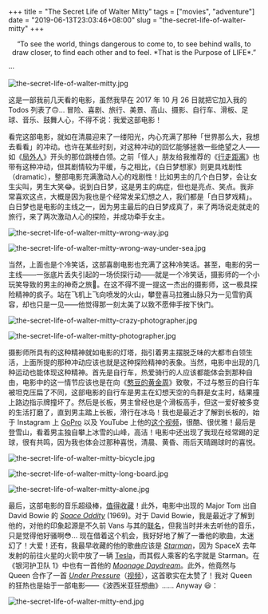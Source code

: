 +++
title = "The Secret Life of Walter Mitty"
tags = ["movies", "adventure"]
date = "2019-06-13T23:03:46+08:00"
slug = "the-secret-life-of-walter-mitty"
+++

<p style="text-align:center">“To see the world, things dangerous to come to,
to see behind walls, to draw closer,
to find each other and to feel.
*That is the Purpose of LIFE*.”</p>

···

![the-secret-life-of-walter-mitty.jpg](/images/the-secret-life-of-walter-mitty.jpg "电影《白日梦想家》")

这是一部我前几天看的电影，虽然我早在 2017 年 10 月 26 日就把它加入我的 Todos 列表了🙃... 冒险、喜剧、旅行、美景、高山、摄影、自行车、滑板、足球、音乐、鼓舞人心，不得不说：我爱这部电影！

看完这部电影，就如在清晨迎来了一缕阳光，内心充满了那种「世界那么大，我想去看看」的冲动。也许在某些时刻，对这种冲动的回忆能够拯救一些绝望之人——如《[局外人](https://movie.douban.com/subject/26657283/)》开头的那位跳楼白领。之前「怪人」朋友给我推荐的《[行走距离](https://movie.douban.com/subject/26754675/)》也带有这种冲动，但其剧情较为平缓，与之相比，《白日梦想家》则更具戏剧性（dramatic），整部电影充满激动人心的戏剧性！比如男主的几个白日梦，会让女生尖叫，男生大笑😂。说到白日梦，这是男主的病症，但也是亮点、笑点。我非常喜欢这点，大概是因为我也是个经常发呆幻想之人，我们都是「白日梦戏精」。白日梦也是电影的主线之一，因为男主最后的白日梦成真了，来了两场说走就走的旅行，来了两次激动人心的探险，并成功牵手女主。

![the-secret-life-of-walter-mitty-wrong-way.jpg](/images/the-secret-life-of-walter-mitty-wrong-way.jpg "跳错方向")

![the-secret-life-of-walter-mitty-wrong-way-under-sea.jpg](/images/the-secret-life-of-walter-mitty-wrong-way-under-sea.jpg "意外的深海之旅")

当然，上面也是个冷笑话，这部喜剧电影也充满了这种冷笑话。甚至，电影的另一主线——一张底片丢失引起的一场侦探行动——就是一个冷笑话，摄影师的一个小玩笑导致的男主的神奇之旅🤪。在这不得不提一提这一杰出的摄影师，这一极具探险精神的疯子。站在飞机上飞向喷发的火山，攀登喜马拉雅山脉只为一见雪豹真容，却也只是一见——他觉得那一刻太美了以致不愿伸手按下快门。

![the-secret-life-of-walter-mitty-crazy-photographer.jpg](/images/the-secret-life-of-walter-mitty-crazy-photographer.jpg "飞向火山")

![the-secret-life-of-walter-mitty-photographer.jpg](/images/the-secret-life-of-walter-mitty-photographer.jpg "只求一见")

摄影师所具有的这种精神就如电影的灯塔，指引着男主摆脱乏味的大都市白领生活，上面所提的那种冲动应该也就是这种探险精神的表象。当然，电影中出现的几种运动也能体现这种精神。首先是自行车，热爱骑行的人应该都能体会到那种自由，电影中的这一情节应该也是在向《[憨豆的黄金周](https://movie.douban.com/subject/1829654/)》致敬，不过与憨豆的自行车被坦克压扁了不同，这部电影的自行车是男主在幻想天空的鸟群是女主时，结果撞上路边指示牌撞坏了。然后是长板，男主曾经也是个滑板高手，但这一爱好被多变的生活打磨了，直到男主踏上长板，滑行在冰岛！我也是最近才了解到长板的，始于 Instagram 上 [GoPro](https://www.instagram.com/p/ByV86aZHS42/) 以及 YouTube 上他的[这个视频](https://www.youtube.com/watch?v=Zww3NP61_Xw)，很酷、很优雅！最后是登雪山，看着男主独自攀上冰雪的山峰，高洁！电影中还出现了我现在经常踢的足球，很有共鸣，因为我也体会过那种喜悦，清晨、黄昏、雨后天晴踢球时的喜悦。

![the-secret-life-of-walter-mitty-bicycle.jpg](/images/the-secret-life-of-walter-mitty-bicycle.jpg "骑行")

![the-secret-life-of-walter-mitty-long-board.jpg](/images/the-secret-life-of-walter-mitty-long-board.jpg "WOW!")

![the-secret-life-of-walter-mitty-alone.jpg](/images/the-secret-life-of-walter-mitty-alone.jpg "alone")

最后，这部电影的音乐超级棒，[值得收藏](https://music.163.com/album?id=2735166)！此外，电影中出现的 Major Tom 出自 David Bowie 的 [*Space Oddity*](https://music.163.com/song?id=1218773) (1969)。对于 David Bowie，我是最近才了解到他的，对他的印象起源是不久前 Vans 与其的[联名](https://vans.com.cn/product/vans-vans-0415)，但我当时并未去听他的音乐，只是觉得他好骚啊😳... 现在借着这个机会，我好好地了解了一番他的歌曲，太迷幻了！大爱！还有，我最早收藏的他的歌曲应该是 [*Starman*](https://music.163.com/song?id=17290777)，因为 SpaceX 去年发射的前往火星的火箭中放了一辆 [Tesla](https://en.wikipedia.org/wiki/Elon_Musk%27s_Tesla_Roadster)，而其假人乘客的名字就是 Starman。在《银河护卫队 1》中也有一首他的 [*Moonage Daydream*](https://music.163.com/song?id=28876110)。此外，他竟然与 Queen 合作了一首 [*Under Pressure*](https://music.163.com/song?id=472045245)（[视频](https://www.youtube.com/watch?v=YoDh_gHDvkk)），这首歌实在太赞了！我对 Queen 的狂热也是始于一部电影——《波西米亚狂想曲》…… Anyway 😃：

![the-secret-life-of-walter-mitty-end.jpg](/images/the-secret-life-of-walter-mitty-end.jpg "牵手女主")
